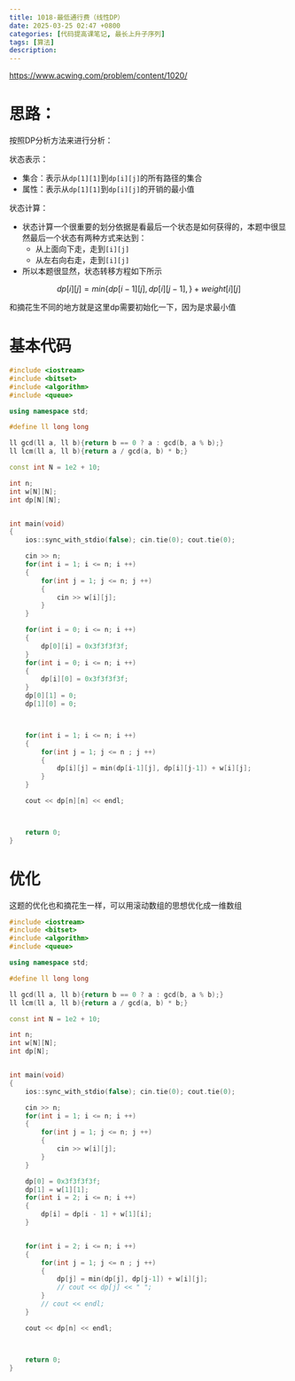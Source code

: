 ```yaml
---
title: 1018-最低通行费（线性DP）
date: 2025-03-25 02:47 +0800
categories: [代码提高课笔记, 最长上升子序列]
tags: [算法]
description: 
---
```


https://www.acwing.com/problem/content/1020/

# 思路：

按照DP分析方法来进行分析：

状态表示：
- 集合：表示从`dp[1][1]`到`dp[i][j]`的所有路径的集合
- 属性：表示从`dp[1][1]`到`dp[i][j]`的开销的最小值

状态计算：

- 状态计算一个很重要的划分依据是看最后一个状态是如何获得的，本题中很显然最后一个状态有两种方式来达到：
	- 从上面向下走，走到`[i][j]`
	- 从左右向右走，走到`[i][j]`
- 所以本题很显然，状态转移方程如下所示

$$
dp[i][j] = min\{dp[i-1][j], dp[i][j-1],\} + weight[i][j]
$$

和摘花生不同的地方就是这里dp需要初始化一下，因为是求最小值

# 基本代码

```cpp
#include <iostream>
#include <bitset>
#include <algorithm>
#include <queue>

using namespace std;

#define ll long long

ll gcd(ll a, ll b){return b == 0 ? a : gcd(b, a % b);}
ll lcm(ll a, ll b){return a / gcd(a, b) * b;}

const int N = 1e2 + 10;

int n;
int w[N][N];
int dp[N][N];


int main(void)
{
    ios::sync_with_stdio(false); cin.tie(0); cout.tie(0);

    cin >> n;
    for(int i = 1; i <= n; i ++)
    {
        for(int j = 1; j <= n; j ++)
        {
            cin >> w[i][j];
        }
    }

    for(int i = 0; i <= n; i ++)
    {
        dp[0][i] = 0x3f3f3f3f;
    }
    for(int i = 0; i <= n; i ++)
    {
        dp[i][0] = 0x3f3f3f3f;
    }
    dp[0][1] = 0;
    dp[1][0] = 0;



    for(int i = 1; i <= n; i ++)
    {
        for(int j = 1; j <= n ; j ++)
        {
            dp[i][j] = min(dp[i-1][j], dp[i][j-1]) + w[i][j];
        }
    }

    cout << dp[n][n] << endl;



    return 0;
}
```

# 优化

这题的优化也和摘花生一样，可以用滚动数组的思想优化成一维数组

```cpp
#include <iostream>
#include <bitset>
#include <algorithm>
#include <queue>

using namespace std;

#define ll long long

ll gcd(ll a, ll b){return b == 0 ? a : gcd(b, a % b);}
ll lcm(ll a, ll b){return a / gcd(a, b) * b;}

const int N = 1e2 + 10;

int n;
int w[N][N];
int dp[N];


int main(void)
{
    ios::sync_with_stdio(false); cin.tie(0); cout.tie(0);

    cin >> n;
    for(int i = 1; i <= n; i ++)
    {
        for(int j = 1; j <= n; j ++)
        {
            cin >> w[i][j];
        }
    }

    dp[0] = 0x3f3f3f3f;
    dp[1] = w[1][1];
    for(int i = 2; i <= n; i ++)
    {
        dp[i] = dp[i - 1] + w[1][i];
    }


    for(int i = 2; i <= n; i ++)
    {
        for(int j = 1; j <= n ; j ++)
        {
            dp[j] = min(dp[j], dp[j-1]) + w[i][j];
            // cout << dp[j] << " ";
        }
        // cout << endl;
    }

    cout << dp[n] << endl;



    return 0;
}
```


